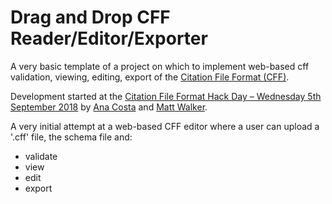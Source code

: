 # Drag and Drop CFF Reader/Editor/Exporter



A very basic template of a project on which to implement web-based
 cff validation, viewing, editing, export of the [Citation File Format (CFF)](https://citation-file-format.github.io).

Development started at the [Citation File Format Hack Day – Wednesday 5th September 2018](https://rse.ac.uk/conf2018/2018/05/04/hack-day-wednesday-5th-september-2018/) by [Ana Costa](https://github.com/anacost) and [Matt Walker](https://github.com/mattw200). 

A very initial attempt at a web-based CFF editor where a
user can upload a '.cff' file, the schema file and:

* validate
* view
* edit
* export
